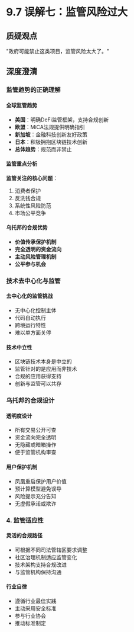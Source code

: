 # 9.7 误解七：监管风险过大

## 质疑观点

"政府可能禁止这类项目，监管风险太大了。"

## 深度澄清

### 监管趋势的正确理解

#### 全球监管趋势

- **美国**：明确DeFi监管框架，支持合规创新
- **欧盟**：MiCA法规提供明确指引
- **新加坡**：金融科技创新友好政策
- **日本**：积极拥抱区块链技术创新
- **总体趋势**：规范而非禁止

#### 监管重点分析

**监管关注的核心问题**：

1. 消费者保护
2. 反洗钱合规
3. 系统性风险防范
4. 市场公平竞争

#### 乌托邦的合规优势

- **价值传承保护机制**
- **完全透明的资金流向**
- **主动风险管理机制**
- **公平参与机会**

### 技术去中心化与监管

#### 去中心化的监管挑战

- 无中心化控制主体
- 代码自动执行
- 跨境运行特性
- 难以单方面关停

#### 技术中立性

- 区块链技术本身是中立的
- 监管针对的是应用而非技术
- 合规的应用获得支持
- 创新与监管可以共存

### 乌托邦的合规设计

#### 透明度设计
- 所有交易公开可查  
- 资金流向完全透明  
- 无隐藏或暗箱操作  
- 便于监管机构审查

#### 用户保护机制
- 凤凰重启保护用户价值  
- 预计算模型避免误导  
- 风险提示充分告知  
- 无虚假承诺或欺诈

### 4. 监管适应性

#### 灵活的合规路径
- 可根据不同司法管辖区要求调整  
- 社区治理机制适应监管变化  
- 技术架构支持合规改进  
- 与监管机构保持沟通

#### 行业自律
- 遵循行业最佳实践  
- 主动采用安全标准  
- 参与行业协会  
- 推动标准制定
